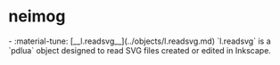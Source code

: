 # neimog 

<div class="grid cards" markdown>
- :material-tune: [__l.readsvg__](../objects/l.readsvg.md) `l.readsvg` is a `pdlua` object designed to read SVG files created or edited in Inkscape.
</div>
